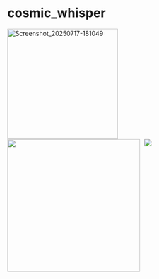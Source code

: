 # cosmic_whisper

<img src="https://github.com/user-attachments/assets/86fa831e-915c-49ab-9c35-e4b84e795717" alt="Screenshot_20250717-181049" style="width:250px; height:auto;" />

<div style="display: flex; gap: 10px;">
  <img src="https://github.com/user-attachments/assets/86fa831e-915c-49ab-9c35-e4b84e795717" style="width:300px;" />
  <img src="https://github.com/user-attachments/assets/c7a06852-7e53-4d68-bd46-cf2b7ee04c00 style="width:300px;" />
</div>
